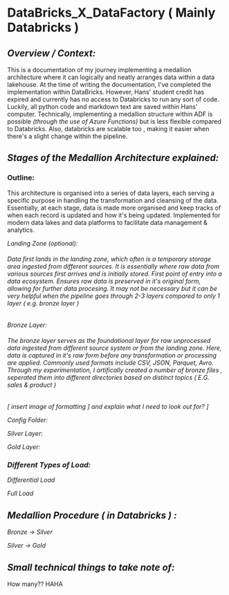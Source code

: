 # DataBricks_X_DataFactory ( Mainly Databricks ) 

## _Overview / Context:_
This is a documentation of my journey implementing a medallion architecture where it can logically and neatly arranges data within a data lakehouse. At the time of writing the documentation, I've completed the implementation within DataBricks. However, Hans' student credit has expired and currently has no access to Databricks to run any sort of code. Luckily, all python code and markdown text are saved within Hans' computer. Technically, implementing a medallion structure within ADF is possible _(through the use of Azure Functions)_ but is less flexible compared to Databricks. Also, databricks are scalable too , making it easier when there's a slight change within the pipeline. 

## _Stages of the Medallion Architecture explained:_  
### **Outline:**
This architecture is organised into a series of data layers, each serving a specific purpose in handling the transformation and cleansing of the data. Essentially, at each stage, data is made more organised and keep tracks of when each record is updated and how it's being updated. Implemented for modern data lakes and data platforms to facilitate data management & analytics.  

_Landing Zone (optional):_  
###### Data first lands in the landing zone, which often is a temporary storage area ingested from different sources. It is essentially where raw data from various sources first arrives and is initially stored. First point of entry into a data ecosystem. Ensures raw data is preserved in it's original form, allowing for further data procesing. It may not be necessary but it can be very helpful when the pipeline goes through 2-3 layers compared to only 1 layer ( e.g. bronze layer ) 

_Bronze Layer:_
###### The bronze layer serves as the foundational layer for raw unprocessed data ingested from different source system or from the landing zone. Here, data is captured in it's raw form before any transformation or processing are applied. Commonly used formats include CSV, JSON, Parquet, Avro. Through my experimentation, I artifically created a number of bronze files , seperated them into different directories based on distinct topics ( E.G. sales & product )

_[ insert image of formatting ] and explain what I need to look out for? ]_

_Config Folder:_

_Silver Layer:_

_Gold Layer:_

### _Different Types of Load:_
_Differential Load_

_Full Load_

## _Medallion Procedure ( in Databricks ) :_  

_Bronze -> Silver_

_Silver -> Gold_  


## _Small technical things to take note of:_

How many?? HAHA

